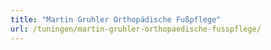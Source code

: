 ```yaml
---
title: "Martin Gruhler Orthopädische Fußpflege"
url: /tuningen/martin-gruhler-orthopaedische-fusspflege/
---
```

